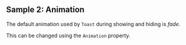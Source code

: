 ## Sample 2: Animation

The default animation used by `Toast` during showing and hiding is *fade*.  

This can be changed using the `Animation` property.